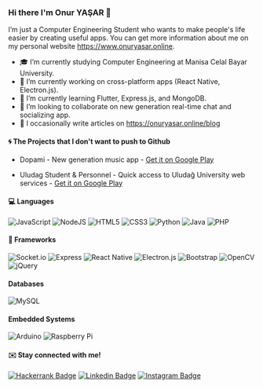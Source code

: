### Hi there I'm Onur YAŞAR 👋
I’m just a Computer Engineering Student who wants to make people's life easier by creating useful apps. You can get more information about me on my personal website https://www.onuryasar.online.

- 🎓 I’m currently studying Computer Engineering at Manisa Celal Bayar University.
- 🔭 I’m currently working on cross-platform apps (React Native, Electron.js).
- 🌱 I’m currently learning Flutter, Express.js, and MongoDB.
- 👯 I’m looking to collaborate on new generation real-time chat and socializing app.
- 📝 I occasionally write articles on https://onuryasar.online/blog

#### 🌀 The Projects that I don't want to push to Github
- Dopami - New generation music app - [Get it on Google Play](https://play.google.com/store/apps/details?id=io.onuryasar.dpm)

- Uludag Student & Personnel - Quick access to Uludağ University web services - [Get it on Google Play](https://play.google.com/store/apps/details?id=io.onuryasar.uludagogrenci)

#### 💻 Languages
<img alt="JavaScript" src="https://img.shields.io/badge/javascript%20-%23323330.svg?&style=for-the-badge&logo=javascript&logoColor=%23F7DF1E"/> <img alt="NodeJS" src="https://img.shields.io/badge/node.js%20-%2343853D.svg?&style=for-the-badge&logo=node.js&logoColor=white"/> <img alt="HTML5" src="https://img.shields.io/badge/html5%20-%23E34F26.svg?&style=for-the-badge&logo=html5&logoColor=white"/> <img alt="CSS3" src="https://img.shields.io/badge/css3%20-%231572B6.svg?&style=for-the-badge&logo=css3&logoColor=white"/> <img alt="Python" src="https://img.shields.io/badge/python%20-%2314354C.svg?&style=for-the-badge&logo=python&logoColor=white"/> <img alt="Java" src="https://img.shields.io/badge/java-%23ED8B00.svg?&style=for-the-badge&logo=java&logoColor=white"/> <img alt="PHP" src="https://img.shields.io/badge/php-%23777BB4.svg?&style=for-the-badge&logo=php&logoColor=white"/>
#### :rocket: Frameworks
<img alt="Socket.io" src="https://img.shields.io/badge/socket.io%20-%23404d59.svg?&style=for-the-badge&logo=socket.io&logoColor=white"/> <img alt="Express" src="https://img.shields.io/badge/express%20-%23404d59.svg?&style=for-the-badge"/> <img alt="React Native" src="https://img.shields.io/badge/react_native%20-%2320232a.svg?&style=for-the-badge&logo=react&logoColor=%2361DAFB"/> <img alt="Electron.js" src="https://img.shields.io/badge/Electron.js-2b2e3b.svg?&style=for-the-badge&logo=electron&logoColor=white"/> <img alt="Bootstrap" src="https://img.shields.io/badge/bootstrap%20-%23563D7C.svg?&style=for-the-badge&logo=bootstrap&logoColor=white"/> <img alt="OpenCV" src="https://img.shields.io/badge/-OpenCV-red?style=for-the-badge"/> <img alt="jQuery" src="https://img.shields.io/badge/jquery%20-%230769AD.svg?&style=for-the-badge&logo=jquery&logoColor=white"/>
#### Databases
<img alt="MySQL" src="https://img.shields.io/badge/mysql-%2300f.svg?&style=for-the-badge&logo=mysql&logoColor=white"/>

#### Embedded Systems
<img alt="Arduino" src="https://img.shields.io/badge/-Arduino-00979D?style=for-the-badge&logo=Arduino&logoColor=white"/> <img alt="Raspberry Pi" src="https://img.shields.io/badge/-Raspberry%20Pi-C51A4A?style=for-the-badge&logo=Raspberry-Pi"/>


#### :envelope: Stay connected with me!
<a href="https://www.hackerrank.com/onuryasar" target="_blank">![Hackerrank Badge](https://img.shields.io/badge/-Hackerrank-1ba94c?style=flat&logo=Hackerrank&logoColor=white&link=https://www.hackerrank.com/onuryasar)</a>
<a href="https://www.linkedin.com/in/onur-yasar/" target="_blank">![Linkedin Badge](https://img.shields.io/badge/-LinkedIn-blue?style=flat&logo=Linkedin&logoColor=white&link=https://www.linkedin.com/in/onur-yasar/)</a>
<a href="https://instagram.com/onur.yasar.js" target="_blank">![Instagram Badge](https://img.shields.io/badge/-Instagram-E4405F?style=flat&logo=instagram&logoColor=white&link=https://instagram.com/onur.yasar.js)</a>
